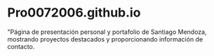 # Pro0072006.github.io
"Página de presentación personal y portafolio de Santiago Mendoza, mostrando proyectos destacados y proporcionando información de contacto.
